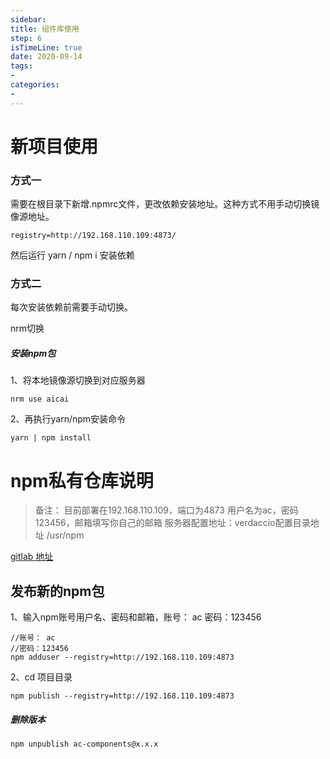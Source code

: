 ```yaml
---
sidebar:
title: 组件库使用
step: 6
isTimeLine: true
date: 2020-09-14
tags:
-
categories:
- 
---
```

# 新项目使用

### 方式一
需要在根目录下新增.npmrc文件，更改依赖安装地址。这种方式不用手动切换镜像源地址。

```
registry=http://192.168.110.109:4873/
```

然后运行 yarn / npm i 安装依赖

### 方式二

每次安装依赖前需要手动切换。

nrm切换


##### **安装npm包**

1、将本地镜像源切换到对应服务器

```
nrm use aicai  

```

2、再执行yarn/npm安装命令

```
yarn | npm install  
```



# npm私有仓库说明

> 备注：
>  目前部署在192.168.110.109，端口为4873
> 	用户名为ac，密码123456，邮箱填写你自己的邮箱
>  服务器配置地址：verdaccio配置目录地址 /usr/npm

[gitlab 地址](https://code.aicaichina.com/aicai/web-components/blob/master/README.md#%E4%BB%A3%E7%A0%81%E4%BB%93%E5%BA%93
)

##  **发布新的npm包**

1、输入npm账号用户名、密码和邮箱，账号： ac	   密码：123456

```
//账号： ac 
//密码：123456
npm adduser --registry=http://192.168.110.109:4873   
```

2、cd 项目目录

```
npm publish --registry=http://192.168.110.109:4873   
```

##### **删除版本**

```
npm unpublish ac-components@x.x.x

```







